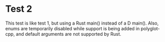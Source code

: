 # Test 2

This test is like test 1, but using a Rust main() instead of a D main(). Also, enums are temporarily disabled while support is being added in polyglot-cpp, and default arguments are not supported by Rust.
